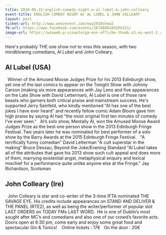 ```yaml
---
title: 2018-05-22-english-comedy-night-w-al-lubel-&-john-colleary
event-title: ENGLISH COMEDY NIGHT W/ AL LUBEL & JOHN COLLEARY
layout: post
ticket-url: http://www.weezevent.com/may2018show2
fb-url: https://www.facebook.com/events/1674886169266321/
image-url: https://wzeweb-p-visuelorga-evn-affiche-thumb.s3.eu-west-1.amazonaws.com/affiche_342276.thumb53700.1525347382.jpg
---
```

Here's probably THE one show not to miss this season, with two mindblowing comedians, Al Lubel and John Colleary.
 
## Al Lubel (USA)
 
Winner of the Amused Moose Judges Prize for his 2013 Edinburgh show, yet one of the last comics to appear on the Tonight Show with Johnny Carson (making six more appearances with Jay Leno and five appearances on the Late Show with David Letterman), Al Lubel is one of those rare beasts who garners both critical praise and mainstream success. He's supported Jerry Seinfeld, who kindly mentioned "Al has one of the best jokes I have ever heard" and recently fellow comic Adam Bloom gave him high praise by saying Al had "the most original first ten minutes of comedy I’ve ever seen."
 
Al’s solo show, Mentally Al, won the Amused Moose Award Judges Prize as the best one person show in the 2013 Edinburgh Fringe Festival. Two years later he was nominated for best performer of a solo show by the Barry Awards at the 2015 Edinburgh Fringe Festival.
 
"A terrifically funny comedian" David Letterman
"A cult superstar in the making" Bruce Dessau, Beyond the Joke/Evening Standard
"Al Lubel takes all of the attributes that gave his 2013 show such cult appeal and does more of them, marrying existential angst, metaphysical enquiry and lexical mischief for a performance quite unlike anyone else at the Fringe." Jay Richardson, Scotsman
  
## John Colleary (Ire)
 
John Colleary is star and co-writer of the 3-time IFTA nominated THE SAVAGE EYE. His credits include appearances on STAND AND DELIVER & THE PANEL (RTE2), as well as being the writer/performer of popular slot LAST ORDERS on TODAY FMs LAST WORD.  He is one of Dublin’s most sought after MC’s and comedians and also one of our crowd’s favorite acts.
Doors open at 6:30 pm, come early and enjoy some great food and spectacular Gin & Tonics! 
 
Online tickets : 17€
 
On the door : 20€
 
 
 
